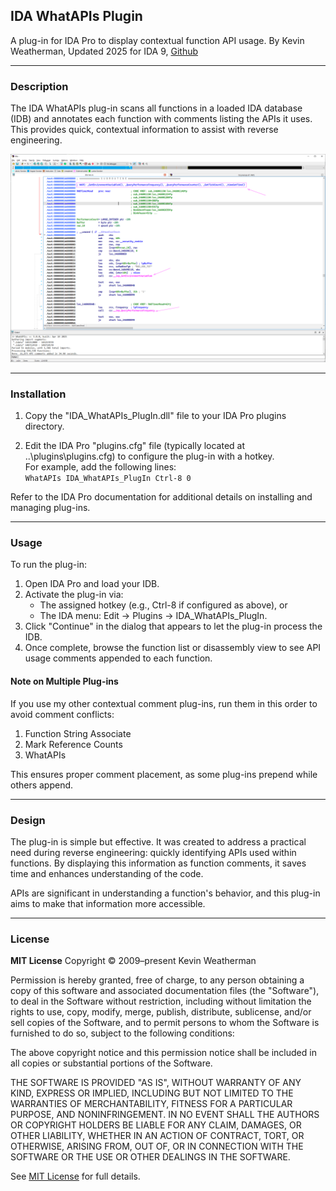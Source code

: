 ## IDA WhatAPIs Plugin

A plug-in for IDA Pro to display contextual function API usage. 
By Kevin Weatherman, Updated 2025 for IDA 9, [Github](https://github.com/kweatherman/IDA_Support)

------

### Description

The IDA WhatAPIs plug-in scans all functions in a loaded IDA database (IDB) and annotates each function with comments listing the APIs it uses.  
This provides quick, contextual information to assist with reverse engineering.

![screenshot](res/screenshot.png)

------

### Installation

1. Copy the "IDA_WhatAPIs_PlugIn.dll" file to your IDA Pro plugins directory.

2. Edit the IDA Pro "plugins.cfg" file (typically located at ..\plugins\plugins.cfg) to configure the plug-in with a hotkey.   
   For example, add the following lines:   
   `WhatAPIs IDA_WhatAPIs_PlugIn Ctrl-8 0`

Refer to the IDA Pro documentation for additional details on installing and managing plug-ins.

------

### Usage

To run the plug-in:

1. Open IDA Pro and load your IDB.
2. Activate the plug-in via:
   - The assigned hotkey (e.g., Ctrl-8 if configured as above), or
   - The IDA menu: Edit -> Plugins -> IDA_WhatAPIs_PlugIn.
3. Click "Continue" in the dialog that appears to let the plug-in process the IDB.
4. Once complete, browse the function list or disassembly view to see API usage comments appended to each function.

#### Note on Multiple Plug-ins

If you use my other contextual comment plug-ins, run them in this order to avoid comment conflicts:

1. Function String Associate
2. Mark Reference Counts
3. WhatAPIs

This ensures proper comment placement, as some plug-ins prepend while others append.



------

### Design

The plug-in is simple but effective. It was created to address a practical need during reverse engineering: quickly identifying APIs used within functions. By displaying this information as function comments, it saves time and enhances understanding of the code.

APIs are significant in understanding a function's behavior, and this plug-in aims to make that information more accessible.



------

### License

**MIT License**
Copyright © 2009–present Kevin Weatherman  

Permission is hereby granted, free of charge, to any person obtaining a copy of this software and associated documentation files (the "Software"), to deal in the Software without restriction, including without limitation the rights to use, copy, modify, merge, publish, distribute, sublicense, and/or sell copies of the Software, and to permit persons to whom the Software is furnished to do so, subject to the following conditions:

The above copyright notice and this permission notice shall be included in all copies or substantial portions of the Software.

THE SOFTWARE IS PROVIDED "AS IS", WITHOUT WARRANTY OF ANY KIND, EXPRESS OR IMPLIED, INCLUDING BUT NOT LIMITED TO THE WARRANTIES OF MERCHANTABILITY, FITNESS FOR A PARTICULAR PURPOSE, AND NONINFRINGEMENT. IN NO EVENT SHALL THE AUTHORS OR COPYRIGHT HOLDERS BE LIABLE FOR ANY CLAIM, DAMAGES, OR OTHER LIABILITY, WHETHER IN AN ACTION OF CONTRACT, TORT, OR OTHERWISE, ARISING FROM, OUT OF, OR IN CONNECTION WITH THE SOFTWARE OR THE USE OR OTHER DEALINGS IN THE SOFTWARE.

See [MIT License](http://www.opensource.org/licenses/mit-license.php) for full details.

